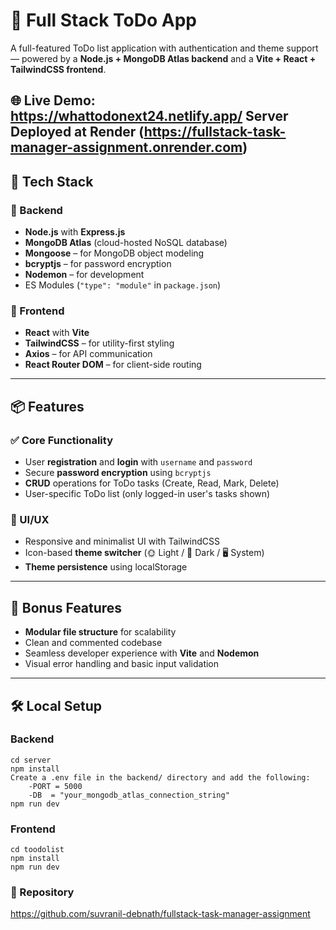 # 📝 Full Stack ToDo App

A full-featured ToDo list application with authentication and theme support — powered by a **Node.js + MongoDB Atlas backend** and a **Vite + React + TailwindCSS frontend**.

🌐 **Live Demo**: https://whattodonext24.netlify.app/
    Server Deployed at Render (https://fullstack-task-manager-assignment.onrender.com)
---

## 🚀 Tech Stack

### 🔧 Backend
- **Node.js** with **Express.js**
- **MongoDB Atlas** (cloud-hosted NoSQL database)
- **Mongoose** – for MongoDB object modeling
- **bcryptjs** – for password encryption
- **Nodemon** – for development
- ES Modules (`"type": "module"` in `package.json`)

### 🎨 Frontend
- **React** with **Vite**
- **TailwindCSS** – for utility-first styling
- **Axios** – for API communication
- **React Router DOM** – for client-side routing

---

## 📦 Features

### ✅ Core Functionality
- User **registration** and **login** with `username` and `password`
- Secure **password encryption** using `bcryptjs`
- **CRUD** operations for ToDo tasks (Create, Read, Mark, Delete)
- User-specific ToDo list (only logged-in user's tasks shown)

### 🎨 UI/UX
- Responsive and minimalist UI with TailwindCSS
- Icon-based **theme switcher** (🌞 Light / 🌙 Dark / 🖥️ System)
- **Theme persistence** using localStorage

---

## 🎁 Bonus Features
- **Modular file structure** for scalability
- Clean and commented codebase
- Seamless developer experience with **Vite** and **Nodemon**
- Visual error handling and basic input validation

---

## 🛠️ Local Setup 
### Backend
    cd server
    npm install
    Create a .env file in the backend/ directory and add the following:
        -PORT = 5000
        -DB  = "your_mongodb_atlas_connection_string"
    npm run dev
### Frontend
    cd toodolist
    npm install
    npm run dev
### 📁  Repository
https://github.com/suvranil-debnath/fullstack-task-manager-assignment
